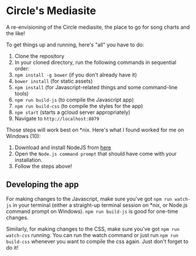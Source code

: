 # Circle's Mediasite

A re-envisioning of the Circle mediasite, the place to go for song charts and the like!

To get things up and running, here's "all" you have to do:

1. Clone the repository
2. In your cloned directory, run the following commands in sequential order:
  1. `npm install -g bower` (if you don't already have it)
  2. `bower install` (for static assets)
  3. `npm install` (for Javascript-related things and some command-line tools)
  4. `npm run build-js` (to compile the Javascript app)
  5. `npm run build-css` (to compile the styles for the app)
  6. `npm start` (starts a gcloud server appropriately)
3. Navigate to `http://localhost:8079`

Those steps will work best on \*nix. Here's what I found worked for me on Windows (10):

1. Download and install NodeJS from [here](https://nodejs.org/en/)
2. Open the `Node.js command prompt` that should have come with your installation.
3. Follow the steps above!

## Developing the app

For making changes to the Javascript, make sure you've got `npm run watch-js` in your terminal (either a straight-up terminal session on \*nix, or Node.js command prompt on Windows). `npm run build-js` is good for one-time changes.

Similarly, for making changes to the CSS, make sure you've got `npm run watch-css` running. You can run the watch command or just run `npm run build-css` whenever you want to compile the css again. Just don't forget to do it!
